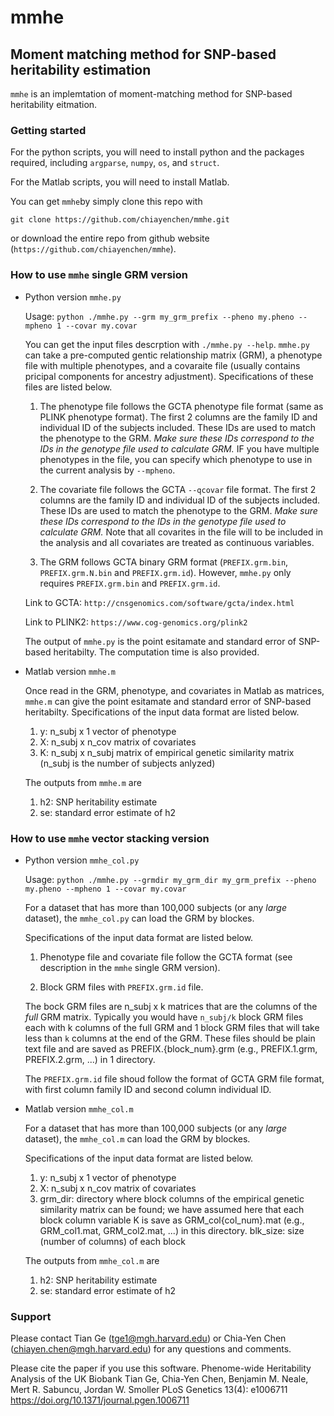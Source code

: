 # mmhe
## Moment matching method for SNP-based heritability estimation

`mmhe` is an implemtation of moment-matching method for SNP-based heritability eitmation.


### Getting started
For the python scripts, you will need to install python and the packages required, including `argparse`, `numpy`, `os`, and `struct`.

For the Matlab scripts, you will need to install Matlab.

You can get `mmhe`by simply clone this repo with 
```  
git clone https://github.com/chiayenchen/mmhe.git
```
or download the entire repo from github website (`https://github.com/chiayenchen/mmhe`).


### How to use `mmhe` single GRM version
* Python version `mmhe.py`

  Usage: `python ./mmhe.py --grm my_grm_prefix --pheno my.pheno --mpheno 1 --covar my.covar`

  You can get the input files descrption with `./mmhe.py --help`.
  `mmhe.py` can take a pre-computed gentic relationship matrix (GRM), a phenotype file with multiple phenotypes, and a covaraite file (usually contains pricipal components for ancestry adjustment). Specifications of these files are listed below.

  1. The phenotype file follows the GCTA phenotype file format (same as PLINK phenotype format). The first 2 columns are the family ID and individual ID of the subjects included. These IDs are used to match the phenotype to the GRM. _Make sure these IDs correspond to the IDs in the genotype file used to calculate GRM._ IF you have multiple phenotypes in the file, you can specify which phenotype to use in the current analysis by `--mpheno`.

  2. The covariate file follows the GCTA `--qcovar` file format. The first 2 columns are the family ID and individual ID of the subjects included. These IDs are used to match the phenotype to the GRM. _Make sure these IDs correspond to the IDs in the genotype file used to calculate GRM._ Note that all covarites in the file will to be included in the analysis and all covariates are treated as continuous variables.

  3. The GRM follows GCTA binary GRM format (`PREFIX.grm.bin`, `PREFIX.grm.N.bin` and `PREFIX.grm.id`). However, `mmhe.py` only requires `PREFIX.grm.bin` and `PREFIX.grm.id`.

    Link to GCTA: `http://cnsgenomics.com/software/gcta/index.html`

    Link to PLINK2: `https://www.cog-genomics.org/plink2`

  The output of `mmhe.py` is the point esitamate and standard error of SNP-based heritabilty. The computation time is also provided.

* Matlab version `mmhe.m`

  Once read in the GRM, phenotype, and covariates in Matlab as matrices, `mmhe.m` can give the point esitamate and standard error of SNP-based heritabilty. Specifications of the input data format are listed below.

    1. y: n_subj x 1 vector of phenotype
    2. X: n_subj x n_cov matrix of covariates
    3. K: n_subj x n_subj matrix of empirical genetic similarity matrix
    (n_subj is the number of subjects anlyzed)

  The outputs from `mmhe.m` are

    1. h2: SNP heritability estimate
    2. se: standard error estimate of h2


### How to use `mmhe` vector stacking version
* Python version `mmhe_col.py`

  Usage: `python ./mmhe.py --grmdir my_grm_dir my_grm_prefix --pheno my.pheno --mpheno 1 --covar my.covar`

  For a dataset that has more than 100,000 subjects (or any *large* dataset), the `mmhe_col.py` can load the GRM by blockes.

  Specifications of the input data format are listed below.

    1. Phenotype file and covariate file follow the GCTA format (see description in the `mmhe` single GRM version).

    2. Block GRM files with `PREFIX.grm.id` file.

    The bock GRM files are n_subj x k matrices that are the columns of the *full* GRM matrix. Typically you would have `n_subj/k` block GRM files each with k columns of the full GRM and 1 block GRM files that will take less than `k` columns at the end of the GRM. These files should be plain text file and are saved as PREFIX.{block_num}.grm (e.g., PREFIX.1.grm, PREFIX.2.grm, ...) in 1 directory.

    The `PREFIX.grm.id` file shoud follow the format of GCTA GRM file format, with first column family ID and second column individual ID.

* Matlab version `mmhe_col.m`

  For a dataset that has more than 100,000 subjects (or any *large* dataset), the `mmhe_col.m` can load the GRM by blockes.

  Specifications of the input data format are listed below.
  
    1. y: n_subj x 1 vector of phenotype
    2. X: n_subj x n_cov matrix of covariates
    3. grm_dir: directory where block columns of the empirical genetic similarity matrix can be found; we have assumed here that each block column variable K is save as GRM_col{col_num}.mat (e.g., GRM_col1.mat, GRM_col2.mat, ...) in this directory.
    blk_size: size (number of columns) of each block
  
  The outputs from `mmhe_col.m` are
    
    1. h2: SNP heritability estimate
    2. se: standard error estimate of h2
    

### Support
Please contact Tian Ge (tge1@mgh.harvard.edu) or Chia-Yen Chen (chiayen.chen@mgh.harvard.edu) for any questions and comments.

Please cite the paper if you use this software.
Phenome-wide Heritability Analysis of the UK Biobank
Tian Ge, Chia-Yen Chen, Benjamin M. Neale, Mert R. Sabuncu, Jordan W. Smoller
PLoS Genetics 13(4): e1006711
https://doi.org/10.1371/journal.pgen.1006711
